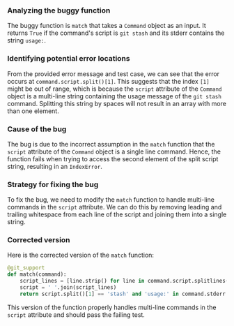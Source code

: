 ### Analyzing the buggy function

The buggy function is `match` that takes a `Command` object as an input. It returns `True` if the command's script is `git stash` and its stderr contains the string `usage:`.

### Identifying potential error locations

From the provided error message and test case, we can see that the error occurs at `command.script.split()[1]`. This suggests that the index `[1]` might be out of range, which is because the `script` attribute of the `Command` object is a multi-line string containing the usage message of the `git stash` command. Splitting this string by spaces will not result in an array with more than one element.

### Cause of the bug

The bug is due to the incorrect assumption in the `match` function that the `script` attribute of the `Command` object is a single line command. Hence, the function fails when trying to access the second element of the split script string, resulting in an `IndexError`.

### Strategy for fixing the bug

To fix the bug, we need to modify the `match` function to handle multi-line commands in the `script` attribute. We can do this by removing leading and trailing whitespace from each line of the script and joining them into a single string.

### Corrected version

Here is the corrected version of the `match` function:
```python
@git_support
def match(command):
    script_lines = [line.strip() for line in command.script.splitlines()]
    script = ' '.join(script_lines)
    return script.split()[1] == 'stash' and 'usage:' in command.stderr
```
This version of the function properly handles multi-line commands in the `script` attribute and should pass the failing test.